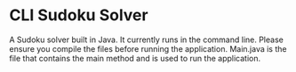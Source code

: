 # CLI Sudoku Solver
A Sudoku solver built in Java. It currently runs in the command line. Please ensure you compile the files before running the application. Main.java is the file that contains the main method and is used to run the application.
